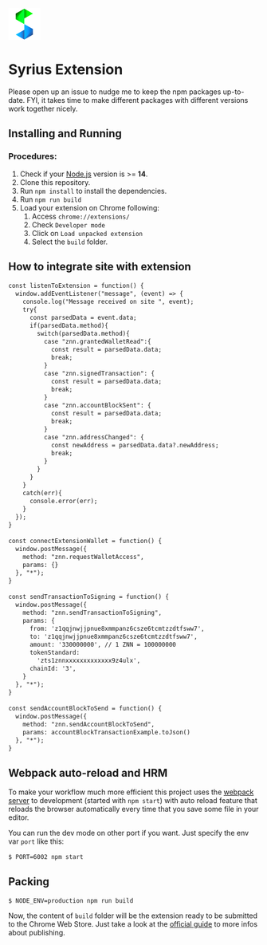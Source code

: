 <img alt="" src="src/assets/img/icon-128.png" width="64"/>

# Syrius Extension

Please open up an issue to nudge me to keep the npm packages up-to-date. FYI, it takes time to make different packages with different versions work together nicely.

## Installing and Running

### Procedures:

1. Check if your [Node.js](https://nodejs.org/) version is >= **14**.
2. Clone this repository.
5. Run `npm install` to install the dependencies.
6. Run `npm run build`
7. Load your extension on Chrome following:
   1. Access `chrome://extensions/`
   2. Check `Developer mode`
   3. Click on `Load unpacked extension`
   4. Select the `build` folder.

## How to integrate site with extension

```
const listenToExtension = function() {
  window.addEventListener("message", (event) => {
    console.log("Message received on site ", event);
    try{
      const parsedData = event.data;
      if(parsedData.method){
        switch(parsedData.method){
          case "znn.grantedWalletRead":{
            const result = parsedData.data;
            break;
          }
          case "znn.signedTransaction": {
            const result = parsedData.data;
            break;
          }
          case "znn.accountBlockSent": {
            const result = parsedData.data;
            break;
          }
          case "znn.addressChanged": {
            const newAddress = parsedData.data?.newAddress;
            break;
          }
        }
      }
    }
    catch(err){
      console.error(err);
    }
  });
}

const connectExtensionWallet = function() {
  window.postMessage({
    method: "znn.requestWalletAccess",
    params: {}
  }, "*");
}

const sendTransactionToSigning = function() {
  window.postMessage({
    method: "znn.sendTransactionToSigning",
    params: {
      from: 'z1qqjnwjjpnue8xmmpanz6csze6tcmtzzdtfsww7', 
      to: 'z1qqjnwjjpnue8xmmpanz6csze6tcmtzzdtfsww7', 
      amount: '330000000', // 1 ZNN = 100000000
      tokenStandard:
        'zts1znnxxxxxxxxxxxxx9z4ulx', 
      chainId: '3',   
    }
  }, "*");
}

const sendAccountBlockToSend = function() {
  window.postMessage({
    method: "znn.sendAccountBlockToSend",
    params: accountBlockTransactionExample.toJson()
  }, "*");
}
```
## Webpack auto-reload and HRM

To make your workflow much more efficient this project uses the [webpack server](https://webpack.github.io/docs/webpack-dev-server.html) to development (started with `npm start`) with auto reload feature that reloads the browser automatically every time that you save some file in your editor.

You can run the dev mode on other port if you want. Just specify the env var `port` like this:

```
$ PORT=6002 npm start
```

## Packing

```
$ NODE_ENV=production npm run build
```

Now, the content of `build` folder will be the extension ready to be submitted to the Chrome Web Store. Just take a look at the [official guide](https://developer.chrome.com/webstore/publish) to more infos about publishing.
